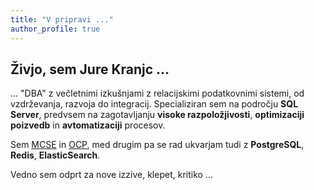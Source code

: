 ```yaml
---
title: "V pripravi ..."
author_profile: true
---
```


## Živjo, sem Jure Kranjc ...

... "DBA" z večletnimi izkušnjami z relacijskimi podatkovnimi sistemi, od vzdrževanja, razvoja do integracij. 
Specializiran sem na področju **SQL Server**, predvsem na zagotavljanju **visoke razpoložjivosti**, **optimizaciji poizvedb** in **avtomatizaciji** procesov.

Sem [MCSE](https://www.credly.com/badges/3113944a-7a19-48df-9f26-9f973e8d08dd/public_url) in [OCP](https://www.credly.com/badges/46cde919-de51-4329-b1b2-ef800081140c/public_url), med drugim pa se rad ukvarjam tudi z **PostgreSQL**, **Redis**, **ElasticSearch**.

Vedno sem odprt za nove izzive, klepet, kritiko ... 